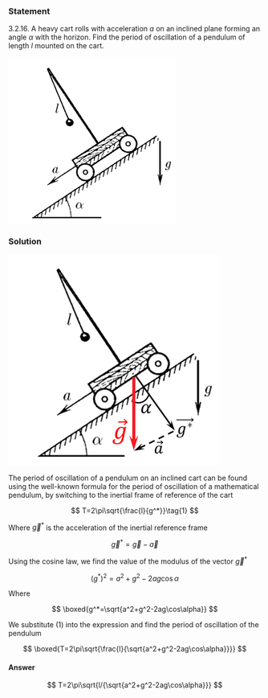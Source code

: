 ###  Statement

$3.2.16.$ A heavy cart rolls with acceleration $a$ on an inclined plane forming an angle $\alpha$ with the horizon. Find the period of oscillation of a pendulum of length $l$ mounted on the cart.

![ For problem $3.2.16$ |335x331, 31%](../../img/3.2.16/3.2.16.png)

### Solution

![ Acceleration vector $\vec{g}^*$ in an inertial frame of reference |419x418, 36%](../../img/3.2.16/3.2.16_1.png)

The period of oscillation of a pendulum on an inclined cart can be found using the well-known formula for the period of oscillation of a mathematical pendulum, by switching to the inertial frame of reference of the cart

$$
T=2\pi\sqrt{\frac{l}{g^*}}\tag{1}
$$

Where $\vec{g}^*$ is the acceleration of the inertial reference frame

$$
\vec{g}^*=\vec{g}-\vec{a}
$$

Using the cosine law, we find the value of the modulus of the vector $\vec{g}^*$

$$
(g^{*})^2=a^2+g^2-2ag\cos\alpha
$$

Where

$$
\boxed{g^*=\sqrt{a^2+g^2-2ag\cos\alpha}}
$$

We substitute $(1)$ into the expression and find the period of oscillation of the pendulum

$$
\boxed{T=2\pi\sqrt{\frac{l}{\sqrt{a^2+g^2-2ag\cos\alpha}}}}
$$

#### Answer

$$
T=2\pi\sqrt{l/{\sqrt{a^2+g^2-2ag\cos\alpha}}}
$$